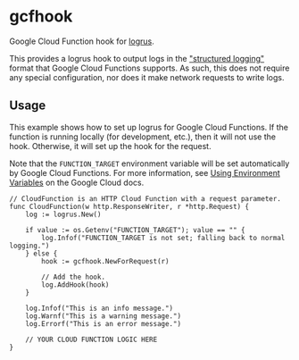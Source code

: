 # gcfhook
Google Cloud Function hook for [logrus](https://github.com/sirupsen/logrus).

This provides a logrus hook to output logs in the ["structured logging"](https://cloud.google.com/logging/docs/structured-logging) format that Google Cloud Functions supports.
As such, this does not require any special configuration, nor does it make network requests to write logs.

## Usage
This example shows how to set up logrus for Google Cloud Functions.
If the function is running locally (for development, etc.), then it will not use the hook.
Otherwise, it will set up the hook for the request.

Note that the `FUNCTION_TARGET` environment variable will be set automatically by Google Cloud Functions.
For more information, see [Using Environment Variables](https://cloud.google.com/functions/docs/env-var) on the Google Cloud docs.

```
// CloudFunction is an HTTP Cloud Function with a request parameter.
func CloudFunction(w http.ResponseWriter, r *http.Request) {
	log := logrus.New()

	if value := os.Getenv("FUNCTION_TARGET"); value == "" {
		log.Infof("FUNCTION_TARGET is not set; falling back to normal logging.")
	} else {
		hook := gcfhook.NewForRequest(r)

		// Add the hook.
		log.AddHook(hook)
	}

	log.Infof("This is an info message.")
	log.Warnf("This is a warning message.")
	log.Errorf("This is an error message.")

	// YOUR CLOUD FUNCTION LOGIC HERE
}

```

